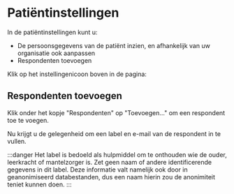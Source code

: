# Patiëntinstellingen

In de patiëntinstellingen kunt u:

- De persoonsgegevens van de patiënt inzien, en afhankelijk van uw organisatie ook aanpassen
- Respondenten toevoegen

Klik op het instellingenicoon boven in de pagina:

<screenshot src="/screenshots/patient_settings_button.png" />

## Respondenten toevoegen

Klik onder het kopje "Respondenten" op "Toevoegen..." om een respondent toe te voegen.

Nu krijgt u de gelegenheid om een label en e-mail van de respondent in te vullen.

:::danger
Het label is bedoeld als hulpmiddel om te onthouden wie de ouder, leerkracht of mantelzorger is. Zet geen naam of andere identificerende gegevens in dit label. Deze informatie valt namelijk ook door in geanonimiseerd databestanden, dus een naam hierin zou de anonimiteit teniet kunnen doen.
:::
